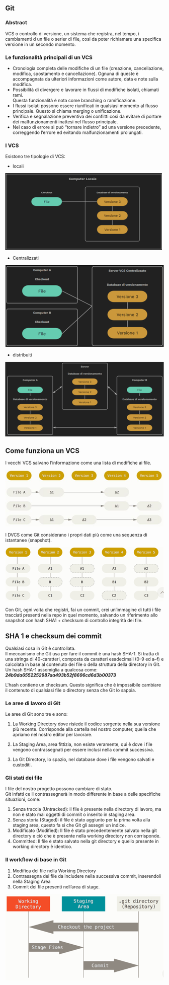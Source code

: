 
## Git

### Abstract
VCS o controllo di versione, un sistema che registra, nel tempo, i cambiamenti d un file o serier di file, cosi da poter richiamare una specifica versione in un secondo momento.

### Le funzionalità principali di un VCS

* Cronologia completa delle modifiche di un file (creazione, cancellazione, modifica, spostamento e cancellazione). Ognuna di queste è accompagnata da ulteriori informazioni come autore, data e note sulla modifica.
* Possibilità di divergere e lavorare in flussi di modifiche isolati, chiamati rami.<br> Questa funzionalità è nota come branching o ramificazione.
* I flussi isolati possono essere riunificati in qualsiasi momento al flusso principale. Questo si chiama merging o unificazione.
* Verifica e segnalazione preventiva dei conflitti così da evitare di portare dei malfunzionamenti inattesi nel flusso principale.
* Nel caso di errore si può “tornare indietro” ad una versione precedente, correggendo l’errore ed evitando malfunzionamenti prolungati.

### I VCS
Esistono tre tipologie di VCS: 
* locali

![alt text](Images/LVCS.PNG)

* Centralizzati

![alt text](Images/CVCS.PNG)

* distribuiti


![alt text](Images/DVCS.PNG)

## Come funziona un VCS

I vecchi VCS salvano l’informazione come una lista di modifiche ai file.

![alt text](Images/VCS.JPG)

I DVCS come Git considerano i propri dati più come una sequenza di istantanee (snapshot).

![alt text](Images/Git.PNG)

Con Git, ogni volta che registri, fai un commit, crei un’immagine di tutti i file tracciati presenti nella repo in quel momento, salvando un riferimento allo snapshot con hash SHA1 + checksum di controllo integrità dei file.

## SHA 1 e checksum dei commit 

Qualsiasi cosa in Git è controllata.<br> Il meccanismo che Git usa per fare il commit è una hash SHA-1. Si tratta di una stringa di 40-caratteri, composta da caratteri esadecimali (0–9 ed a–f) e calcolata in base al contenuto dei file o della struttura della directory in Git.<br> Un hash SHA-1 assomiglia a qualcosa come:<br>
***24b9da6552252987aa493b52f8696cd6d3b00373***<br>

L'hash contiene un checksum. Questo significa che è impossibile cambiare il contenuto di qualsiasi file o directory senza che Git lo sappia.

### Le aree di lavoro di Git

Le aree di Git sono tre e sono:

1. La Working Directory dove risiede il codice sorgente nella sua versione più recente. Corrisponde alla cartella nel nostro computer, quella che apriamo nel nostro editor per lavorare.

2. La Staging Area, area fittizia, non esiste veramente, qui è dove i file vengono contrassegnati per essere inclusi nella commit successiva.

3. La Git Directory, lo spazio, nel database dove i file vengono salvati e custoditi.

### Gli stati dei file

I file del nostro progetto possono cambiare di stato.<br> Git infatti ce li contrassegnerà in modo differente in base a delle specifiche situazioni, come:

1) Senza traccia (Untracked): il file è presente nella directory di lavoro, ma non è stato mai oggetti di commit o inserito in staging area.
2)  Senza storia (Staged): il file è stato aggiunto per la prima volta alla staging area, questo fa sì che Git gli assegni un indice.
3)  Modificato (Modified): Il file è stato precedentemente salvato nella git directory e ciò che è presente nella working directory non corrisponde.
4)  Committed: Il file è stato salvato nella git directory e quello presente in working directory è identico.


### Il workflow di base in Git

1. Modifica dei file nella Working Directory
2. Contrassegna dei file da includere nella successiva commit, inserendoli nella Staging Area
3. Commit dei file presenti  nell’area di stage.

![alt text](Images/I_tre_stati_di_Git.PNG)